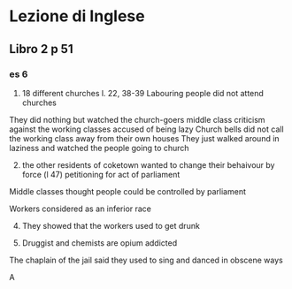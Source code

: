 # Lezione di Inglese


## Libro 2  p 51

### es 6
1. 18 different churches
l. 22, 38-39
Labouring people did not attend churches

They did nothing but watched the church-goers
middle class criticism against the working classes
accused of being lazy
Church bells did not call the working class away from their own houses
They just walked around in laziness and watched the people going to church

2. the other residents of coketown wanted to change their behaivour by force (l 47) petitioning for act of parliament

Middle classes thought people could be controlled by parliament


Workers considered as an inferior race

4. They showed that the workers used to get drunk

5. Druggist and chemists are opium addicted

The chaplain of the jail said they used to sing and danced in obscene ways


A
<!--stackedit_data:
eyJoaXN0b3J5IjpbLTMxMTY0ODAyNywxMDU5MDc3MjUyLDEwMj
k1MjYyODhdfQ==
-->
